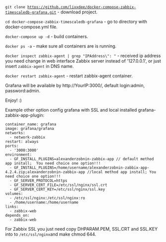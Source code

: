 <code>git clone https://github.com/lixxdee/docker-compose-zabbix-timescaledb-grafana.git</code> - download project.

<code>cd docker-compose-zabbix-timescaledb-grafana</code> - go to directory with docker-compose.yml file.

<code>docker-compose up -d</code> - build containers.

<code>docker ps -a</code> - make sure all containers are is running.

<code>docker inspect zabbix-agent | grep "IPAddress\\": "</code> - received ip address you need change in web interface Zabbix server instead of '127.0.0.1', or just insert <code>zabbix-agent</code> in DNS name.

<code>docker restart zabbix-agent</code> - restart zabbix-agent container.

Grafana will be available by http://YourIP:3000/, default login:admin, password:admin.

Enjoy! :)

Example other option config grafana with SSL and local installed grafana-zabbix-app-plugin:

    container_name: grafana
    image: grafana/grafana
    networks:
      - network-zabbix
    restart: always
    ports:
      - '3000:3000'
    environment:
      - GF_INSTALL_PLUGINS=alexanderzobnin-zabbix-app // default method app install;  You need choice one option!!!
      - GF_INSTALL_PLUGINS=/home/username/alexanderzobnin-zabbix-app-4.2.4.zip;alexanderzobnin-zabbix-app //local method app install; You need choice one option!!!
      - GF_SERVER_PROTOCOL=https
      - GF_SERVER_CERT_FILE=/etc/ssl/nginx/ssl.crt
      - GF_SERVER_CERT_KEY=/etc/ssl/nginx/ssl.key
    volumes:
      - /etc/ssl/nginx:/etc/ssl/nginx:ro
      - /home/username:/home/username
    links:
      - zabbix-web
    depends_on:
      - zabbix-web
For Zabbix SSL you just need copy DHPARAM.PEM, SSL.CRT and SSL.KEY into to <code>/etc/ssl/nginx</code>and make chmod 644.
